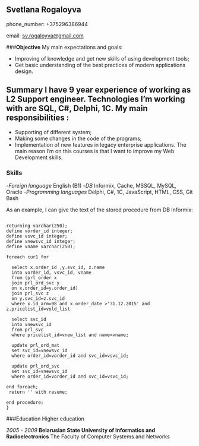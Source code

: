 ## Svetlana Rogaloyva
phone_number: +375296386944

email: sv.rogaloyva@gmail.com

###**Objective**
My main expectations and goals:

* Improving of knowledge and get new skills of using development tools;
* Get basic understanding of the best practices of modern applications design.
## Summary I have 9 year experience of working as L2 Support engineer. Technologies I’m working with are SQL, C#, Delphi, 1C. My main responsibilities :

* Supporting of different system;
* Making some changes in the code of the programs;
* Implementation of new features in legacy enterprise applications.
The main reason I’m on this courses is that I want to improve my Web Development skills.

### Skills

-*Foreign language*	English (B1)
-*DB*	Informix, Cache, MSSQL, MySQL, Oracle
-*Programming languages*	Delphi, C#, 1C, JavaScript, HTML, CSS, Git Bash

As an example, I can give the text of the stored procedure from DB Informix: 

```CREATE PROCEDURE update_supplier(vold_list integer, vnew_list integer)

returning varchar(250);
define vorder_id integer;
define vsvc_id integer;
define vnewsvc_id integer;
define vname varchar(250);

foreach cur1 for

  select x.order_id ,y.svc_id, z.name
  into vorder_id, vsvc_id, vname 
  from (prl_order x 
  join prl_ord_svc y
  on x.order_id=y.order_id)
  join prl_svc z
  on y.svc_id=z.svc_id
  where x.id_arm=98 and x.order_date >'31.12.2015' and z.pricelist_id=vold_list
  
  select svc_id 
  into vnewsvc_id
  from prl_svc
  where pricelist_id=vnew_list and name=vname;
  
  update prl_ord_mat
  set svc_id=vnewsvc_id
  where order_id=vorder_id and svc_id=vsvc_id;

  update prl_ord_svc
  set svc_id=vnewsvc_id
  where order_id=vorder_id and svc_id=vsvc_id;

end foreach;
 return '' with resume;

end procedure;
}
```

###Education
Higher education

*2005 - 2009*
**Belarusian State University of Informatics and Radioelectronics**
The Faculty of Computer Systems and Networks